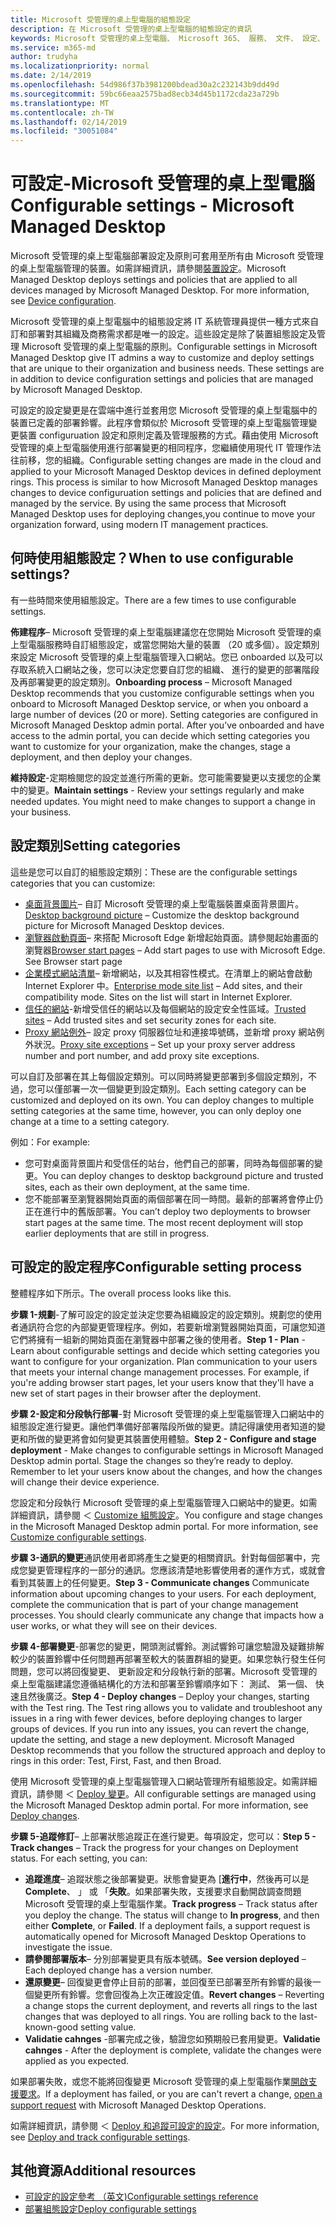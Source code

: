 ```yaml
---
title: Microsoft 受管理的桌上型電腦的組態設定
description: 在 Microsoft 受管理的桌上型電腦的組態設定的資訊
keywords: Microsoft 受管理的桌上型電腦、 Microsoft 365、 服務、 文件、 設定、 可設定的設定
ms.service: m365-md
author: trudyha
ms.localizationpriority: normal
ms.date: 2/14/2019
ms.openlocfilehash: 54d986f37b3981200bdead30a2c232143b9dd49d
ms.sourcegitcommit: 59bc66eaa2575bad8ecb34d45b1172cda23a729b
ms.translationtype: MT
ms.contentlocale: zh-TW
ms.lasthandoff: 02/14/2019
ms.locfileid: "30051084"
---
```

# <a name="configurable-settings---microsoft-managed-desktop"></a><span data-ttu-id="bc448-104">可設定-Microsoft 受管理的桌上型電腦</span><span class="sxs-lookup"><span data-stu-id="bc448-104">Configurable settings - Microsoft Managed Desktop</span></span>

<span data-ttu-id="bc448-p101">Microsoft 受管理的桌上型電腦部署設定及原則可套用至所有由 Microsoft 受管理的桌上型電腦管理的裝置。如需詳細資訊，請參閱[裝置設定](../service-description/device-policies.md)。</span><span class="sxs-lookup"><span data-stu-id="bc448-p101">Microsoft Managed Desktop deploys settings and policies that are applied to all devices managed by Microsoft Managed Desktop. For more information, see [Device configuration](../service-description/device-policies.md).</span></span>

<span data-ttu-id="bc448-p102">Microsoft 受管理的桌上型電腦中的組態設定將 IT 系統管理員提供一種方式來自訂和部署對其組織及商務需求都是唯一的設定。這些設定是除了裝置組態設定及管理 Microsoft 受管理的桌上型電腦的原則。</span><span class="sxs-lookup"><span data-stu-id="bc448-p102">Configurable settings in Microsoft Managed Desktop give IT admins a way to customize and deploy settings that are unique to their organization and business needs. These settings are in addition to device configuration settings and policies that are managed by Microsoft Managed Desktop.</span></span>  

<span data-ttu-id="bc448-p103">可設定的設定變更是在雲端中進行並套用您 Microsoft 受管理的桌上型電腦中的裝置已定義的部署鈴響。此程序會類似於 Microsoft 受管理的桌上型電腦管理變更裝置 configuruation 設定和原則定義及管理服務的方式。藉由使用 Microsoft 受管理的桌上型電腦使用進行部署變更的相同程序，您繼續使用現代 IT 管理作法往前移，您的組織。</span><span class="sxs-lookup"><span data-stu-id="bc448-p103">Configurable setting changes are made in the cloud and applied to your Microsoft Managed Desktop devices in defined deployment rings. This process is similar to how Microsoft Managed Desktop manages changes to device configuruation settings and policies that are defined and managed by the service. By using the same process that Microsoft Managed Desktop uses for deploying changes,you continue to move your organization forward, using modern IT management practices.</span></span>

## <a name="when-to-use-configurable-settings"></a><span data-ttu-id="bc448-112">何時使用組態設定？</span><span class="sxs-lookup"><span data-stu-id="bc448-112">When to use configurable settings?</span></span>

<span data-ttu-id="bc448-113">有一些時間來使用組態設定。</span><span class="sxs-lookup"><span data-stu-id="bc448-113">There are a few times to use configurable settings.</span></span> 

<span data-ttu-id="bc448-p104">**佈建程序**– Microsoft 受管理的桌上型電腦建議您在您開始 Microsoft 受管理的桌上型電腦服務時自訂組態設定，或當您開始大量的裝置 （20 或多個）。設定類別來設定 Microsoft 受管理的桌上型電腦管理入口網站。您已 onboarded 以及可以存取系統入口網站之後，您可以決定您要自訂您的組織、 進行的變更的部署階段及再部署變更的設定類別。</span><span class="sxs-lookup"><span data-stu-id="bc448-p104">**Onboarding process** – Microsoft Managed Desktop recommends that you customize configurable settings when you onboard to Microsoft Managed Desktop service, or when you onboard a large number of devices (20 or more). Setting categories are configured in Microsoft Managed Desktop admin portal. After you’ve onboarded and have access to the admin portal, you can decide which setting categories you want to customize for your organization, make the changes, stage a deployment, and then deploy your changes.</span></span>

<span data-ttu-id="bc448-p105">**維持設定**-定期檢閱您的設定並進行所需的更新。您可能需要變更以支援您的企業中的變更。</span><span class="sxs-lookup"><span data-stu-id="bc448-p105">**Maintain settings** - Review your settings regularly and make needed updates. You might need to make changes to support a change in your business.</span></span>   

## <a name="setting-categories"></a><span data-ttu-id="bc448-119">設定類別</span><span class="sxs-lookup"><span data-stu-id="bc448-119">Setting categories</span></span>

<span data-ttu-id="bc448-120">這些是您可以自訂的組態設定類別：</span><span class="sxs-lookup"><span data-stu-id="bc448-120">These are the configurable settings categories that you can customize:</span></span>
- <span data-ttu-id="bc448-121">[桌面背景圖片](config-setting-ref.md#desktop-background-picture)– 自訂 Microsoft 受管理的桌上型電腦裝置桌面背景圖片。</span><span class="sxs-lookup"><span data-stu-id="bc448-121">[Desktop background picture](config-setting-ref.md#desktop-background-picture) – Customize the desktop background picture for Microsoft Managed Desktop devices.</span></span> 
- <span data-ttu-id="bc448-p106">[瀏覽器啟動頁面](config-setting-ref.md#browser-start-pages)– 來搭配 Microsoft Edge 新增起始頁面。請參閱起始畫面的瀏覽器</span><span class="sxs-lookup"><span data-stu-id="bc448-p106">[Browser start pages](config-setting-ref.md#browser-start-pages) – Add start pages to use with Microsoft Edge. See Browser start page</span></span>
- <span data-ttu-id="bc448-p107">[企業模式網站清單](config-setting-ref.md#enterprise-mode-site-list-location)– 新增網站，以及其相容性模式。在清單上的網站會啟動 Internet Explorer 中。</span><span class="sxs-lookup"><span data-stu-id="bc448-p107">[Enterprise mode site list](config-setting-ref.md#enterprise-mode-site-list-location) – Add sites, and their compatibility mode. Sites on the list will start in Internet Explorer.</span></span> 
- <span data-ttu-id="bc448-126">[信任的網站](config-setting-ref.md#trusted-sites)-新增受信任的網站以及每個網站的設定安全性區域。</span><span class="sxs-lookup"><span data-stu-id="bc448-126">[Trusted sites](config-setting-ref.md#trusted-sites) – Add trusted sites and set security zones for each site.</span></span> 
- <span data-ttu-id="bc448-127">[Proxy 網站例外](config-setting-ref.md#proxy)– 設定 proxy 伺服器位址和連接埠號碼，並新增 proxy 網站例外狀況。</span><span class="sxs-lookup"><span data-stu-id="bc448-127">[Proxy site exceptions](config-setting-ref.md#proxy) – Set up your proxy server address number and port number, and add proxy site exceptions.</span></span>

<span data-ttu-id="bc448-p108">可以自訂及部署在其上每個設定類別。可以同時將變更部署到多個設定類別，不過，您可以僅部署一次一個變更到設定類別。</span><span class="sxs-lookup"><span data-stu-id="bc448-p108">Each setting category can be customized and deployed on its own. You can deploy changes to multiple setting categories at the same time, however, you can only deploy one change at a time to a setting category.</span></span>

<span data-ttu-id="bc448-130">例如：</span><span class="sxs-lookup"><span data-stu-id="bc448-130">For example:</span></span>
- <span data-ttu-id="bc448-131">您可對桌面背景圖片和受信任的站台，他們自己的部署，同時為每個部署的變更。</span><span class="sxs-lookup"><span data-stu-id="bc448-131">You can deploy changes to desktop background picture and trusted sites, each as their own deployment, at the same time.</span></span> 
- <span data-ttu-id="bc448-p109">您不能部署至瀏覽器開始頁面的兩個部署在同一時間。最新的部署將會停止仍正在進行中的舊版部署。</span><span class="sxs-lookup"><span data-stu-id="bc448-p109">You can’t deploy two deployments to browser start pages at the same time. The most recent deployment will stop earlier deployments that are still in progress.</span></span>

## <a name="configurable-setting-process"></a><span data-ttu-id="bc448-134">可設定的設定程序</span><span class="sxs-lookup"><span data-stu-id="bc448-134">Configurable setting process</span></span>

<span data-ttu-id="bc448-135">整體程序如下所示。</span><span class="sxs-lookup"><span data-stu-id="bc448-135">The overall process looks like this.</span></span> 

<span data-ttu-id="bc448-p110">**步驟 1-規劃**-了解可設定的設定並決定您要為組織設定的設定類別。規劃您的使用者通訊符合您的內部變更管理程序。例如，若要新增瀏覽器開始頁面，可讓您知道它們將擁有一組新的開始頁面在瀏覽器中部署之後的使用者。</span><span class="sxs-lookup"><span data-stu-id="bc448-p110">**Step 1 - Plan** - Learn about configurable settings and decide which setting categories you want to configure for your organization. Plan communication to your users that meets your internal change management processes. For example, if you're adding browser start pages, let your users know that they'll have a new set of start pages in their browser after the deployment.</span></span>  

<span data-ttu-id="bc448-p111">**步驟 2-設定和分段執行部署**-對 Microsoft 受管理的桌上型電腦管理入口網站中的組態設定進行變更。讓他們準備好部署階段所做的變更。請記得讓使用者知道的變更和所做的變更將會如何變更其裝置使用體驗。</span><span class="sxs-lookup"><span data-stu-id="bc448-p111">**Step 2 - Configure and stage deployment** - Make changes to configurable settings in Microsoft Managed Desktop admin portal. Stage the changes so they’re ready to deploy. Remember to let your users know about the changes, and how the changes will change their device experience.</span></span>   

<span data-ttu-id="bc448-p112">您設定和分段執行 Microsoft 受管理的桌上型電腦管理入口網站中的變更。如需詳細資訊，請參閱 ＜ [Customize 組態設定](config-setting-ref.md)。</span><span class="sxs-lookup"><span data-stu-id="bc448-p112">You configure and stage changes in the Microsoft Managed Desktop admin portal. For more information, see [Customize configurable settings](config-setting-ref.md).</span></span> 

<span data-ttu-id="bc448-p113">**步驟 3-通訊的變更**通訊使用者即將產生之變更的相關資訊。針對每個部署中，完成您變更管理程序的一部分的通訊。您應該清楚地影響使用者的運作方式，或就會看到其裝置上的任何變更。</span><span class="sxs-lookup"><span data-stu-id="bc448-p113">**Step 3 - Communicate changes** Communicate information about upcoming changes to your users. For each deployment, complete the communication that is part of your change management processes. You should clearly communicate any change that impacts how a user works, or what they will see on their devices.</span></span>

<span data-ttu-id="bc448-p114">**步驟 4-部署變更**-部署您的變更，開頭測試響鈴。測試響鈴可讓您驗證及疑難排解較少的裝置鈴響中任何問題再部署至較大的裝置群組的變更。如果您執行發生任何問題，您可以將回復變更、 更新設定和分段執行新的部署。Microsoft 受管理的桌上型電腦建議您遵循結構化的方法和部署至鈴響順序如下： 測試、 第一個、 快速且然後廣泛。</span><span class="sxs-lookup"><span data-stu-id="bc448-p114">**Step 4 - Deploy changes** – Deploy your changes, starting with the Test ring. The Test ring allows you to validate and troubleshoot any issues in a ring with fewer devices, before deploying changes to larger groups of devices. If you run into any issues, you can revert the change, update the setting, and stage a new deployment. Microsoft Managed Desktop recommends that you follow the structured approach and deploy to rings in this order: Test, First, Fast, and then Broad.</span></span>   

<span data-ttu-id="bc448-p115">使用 Microsoft 受管理的桌上型電腦管理入口網站管理所有組態設定。如需詳細資訊，請參閱 ＜ [Deploy 變更](config-setting-deploy.md)。</span><span class="sxs-lookup"><span data-stu-id="bc448-p115">All configurable settings are managed using the Microsoft Managed Desktop admin portal. For more information, see [Deploy changes](config-setting-deploy.md).</span></span> 

<span data-ttu-id="bc448-p116">**步驟 5-追蹤修訂**– 上部署狀態追蹤正在進行變更。每項設定，您可以：</span><span class="sxs-lookup"><span data-stu-id="bc448-p116">**Step 5 - Track changes** – Track the progress for your changes on Deployment status. For each setting, you can:</span></span>
- <span data-ttu-id="bc448-p117">**追蹤進度**– 追蹤狀態之後部署變更。狀態會變更為 [**進行中**，然後再可以是**Complete**、 」 或 「**失敗**。如果部署失敗，支援要求自動開啟調查問題 Microsoft 受管理的桌上型電腦作業。</span><span class="sxs-lookup"><span data-stu-id="bc448-p117">**Track progress** – Track status after you deploy the change. The status will change to **In progress**, and then either **Complete**, or **Failed**. If a deployment fails, a support request is automatically opened for Microsoft Managed Desktop Operations to investigate the issue.</span></span>  
- <span data-ttu-id="bc448-158">**請參閱部署版本**– 分別部署變更具有版本號碼。</span><span class="sxs-lookup"><span data-stu-id="bc448-158">**See version deployed** – Each deployed change has a version number.</span></span>
- <span data-ttu-id="bc448-p118">**還原變更**– 回復變更會停止目前的部署，並回復至已部署至所有鈴響的最後一個變更所有鈴響。您會回復為上次正確設定值。</span><span class="sxs-lookup"><span data-stu-id="bc448-p118">**Revert changes** – Reverting a change stops the current deployment, and reverts all rings to the last changes that was deployed to all rings. You are rolling back to the last-known-good setting value.</span></span>
- <span data-ttu-id="bc448-161">**Validatie cahnges** -部署完成之後，驗證您如預期般已套用變更。</span><span class="sxs-lookup"><span data-stu-id="bc448-161">**Validatie cahnges** - After the deployment is complete, validate the changes were applied as you expected.</span></span>  

<span data-ttu-id="bc448-162">如果部署失敗，或您不能將回復變更 Microsoft 受管理的桌上型電腦作業[開啟支援要求](admin-support.md)。</span><span class="sxs-lookup"><span data-stu-id="bc448-162">If a deployment has failed, or you are can't revert a change, [open a support request](admin-support.md) with Microsoft Managed Desktop Operations.</span></span> 

<span data-ttu-id="bc448-163">如需詳細資訊，請參閱 ＜ [Deploy 和追蹤可設定的設定](config-setting-deploy.md)。</span><span class="sxs-lookup"><span data-stu-id="bc448-163">For more information, see [Deploy and track configurable settings](config-setting-deploy.md).</span></span>

## <a name="additional-resources"></a><span data-ttu-id="bc448-164">其他資源</span><span class="sxs-lookup"><span data-stu-id="bc448-164">Additional resources</span></span>
- [<span data-ttu-id="bc448-165">可設定的設定參考 （英文)</span><span class="sxs-lookup"><span data-stu-id="bc448-165">Configurable settings reference</span></span>](config-setting-ref.md) 
- [<span data-ttu-id="bc448-166">部署組態設定</span><span class="sxs-lookup"><span data-stu-id="bc448-166">Deploy configurable settings</span></span>](config-setting-deploy.md) 